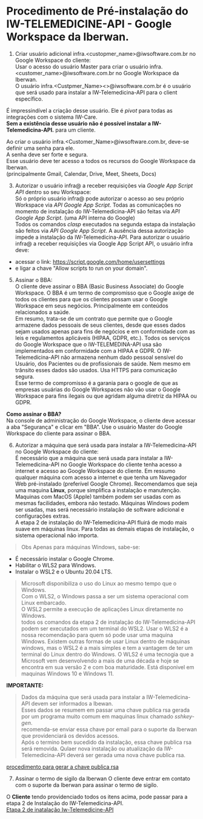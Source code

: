 # Procedimento de Pré-instalação do IW-TELEMEDICINE-API - Google Workspace da Iberwan.  

1. Criar usuário adicional infra.<custopmer_name>@iwsoftware.com.br no Google Workspace do cliente:  
Usar o acesso do usuário Master para criar o usuário infra.<customer_name>@iwsoftware.com.br no Google Workspace da Iberwan.  
O usuário infra.<Custpmer_Name><>@iwsoftware.com.br é o usuário que será usado para instalar a IW-Telemedicina-API para o client específico.  

É impressindível a criação desse usuário. Ele é *pivot* para todas as integrações com o sistema IW-Care.  
**Sem a existência desse usuário não é possível instalar a IW-Telemedicina-API.** para um cliente.  

Ao criar o usuário infra.<Customer_Name>@iwsoftware.com.br, deve-se definir uma senha para ele.  
A senha deve ser forte e segura.  
Esse usuário deve ter acesso a todos os recursos do Google Workspace da Iberwan.  
(principalmente Gmail, Calendar, Drive, Meet, Sheets, Docs)

3. Autorizar o usuário infra@<customer-domain> a receber requisições via *Google App Script API* dentro so seu Workspace:  
Só o próprio usuário infra@<customer-domain> pode autorizar o acesso ao seu próprio Workspace via *API Google App Script*. 
Todas as comunicações no momento de instalação do IW-Telemedicina-API são feitas via *API Google App Script*. (uma API interna do Google)  
Todos os comandos *clasp* executados na segunda estapa da instalação são feitos via *API Google App Script*.
A ausência dessa autorização impede a instalação da IW-Telemedicina-API.
Para autorizar o usuário infra@<customer-domain> a receber requisições via Google App Script API, o usuário infra deve:  
* acessar o link: https://script.google.com/home/usersettings 
* e ligar a chave "Allow scripts to run on your domain".

5. Assinar o BBA:  
O cliente deve assinar o BBA (Basic Business Associate) do Google Workspace.
O BBA é um termo de compromisso que o Google axige de todos os clientes para que os clientes possam usar o Google Workspace em seus negócios. Principalmente em conteúdos relacionados a saúde.  
Em resumo, trata-se de um contrato que permite que o Google armazene dados pessoais de seus clientes, desde que esses dados sejam usados apenas para fins de negócios e em conformidade com as leis e regulamentos aplicáveis (HIPAA, GDPR, etc.).
Todos os serviços do Google Workspace que o IW-TELEMEDINA-API usa são implementados em conformidade com a HIPAA e GDPR.
O IW-Telemedicina-API não armazena nenhum dado pessoal sensível do Usuário, dos Pacientes ou de profissionais de saúde. Nem mesmo em trânsito esses dados são usados. Usa HTTPS para comunicação segura.  
Esse termo de compromisso é a garania para o google de que as empresas usuárias do Google Workspaces não vão usar o Google Workspace para fins ilegais ou que agridam alguma diretriz da HIPAA ou GDPR.  

**Como assinar o BBA?**  
Na console de administração do Google Workspace, o cliente deve acessar a aba "Segurança" e clicar em "BBA".
Use o usuário Master do Google Workspace do cliente para assinar o BBA.  


6. Autorizar a máquina que será usada para instalar a IW-Telemedicina-API no Google Workspace do cliente:  
É necessário que a máquina que será usada para instalar a IW-Telemedicina-API no Google Workspace do cliente tenha acesso a internet e acesso ao Google Workspace do cliente. Em ressumo qualquer máquina com acesso a internet e que tenha um Navegador Web pré-instalado (preferível Google Chrome). Recomendamos que seja uma maquina **Linux**, porque simplifica a instalação e manutenção. Maquinas com MacOS (Apple) também podem ser usadas com as mesmas facilidades, embora não testado. Máquinas Windows podem ser usadas, mas será necessário instalação de software adicional e configurações extras.  
A etapa 2 de instalação do IW-Telemedicina-API fluirá de modo mais suave em máquinas linux. Para todas as demais etapas de instalação, o sistema operacional não importa. 

>Obs Apenas para máquinas Windows, sabe-se:  
* É necessário instalar o Google Chrome.
* Habilitar o WLS2 para Windows.  
* Instalar o WSL2 e o Ubuntu 20.04 LTS.  

>Microsoft disponibiliza o uso do Linux ao mesmo tempo que o Windows.  
Com o WLS2, o Windows passa a ser um sistema operacional com Linux embarcado.  
O WSL2 permite a execução de aplicações Linux diretamente no Windows.  
todos os comandos da etapa 2 de instalação do IW-Telemedicina-API podem ser executados em um terminal do WSL2.
Usar o WLS2 é a nossa recomendação para quem só pode usar uma maquina Windows.
Existem outras formas de usar Linux dentro de máquinas windows, mas o WSL2 é a mais simples e tem a vantagem de ter um terminal do Linux dentro do Windows. O WLS2 é uma tecnogia que a Microsoft vem desenvolvendo a mais de uma década e hoje se encontra em sua versão 2 e com  boa maturidade. Está disponivel em maquinas Windows 10 e Windows 11.   



**IMPORTANTE:**  
> Dados da máquina que será usada para instalar a IW-Telemedicina-API devem ser informados a Ibewan.  
Esses dados se resumem em passar uma chave publica rsa gerada por um programa muito comum em maquinas linux chamado *sshkey-gen*.  
recomenda-se enviar essa chave por email para o suporte da Iberwan que providenciará os devidos acessos.  
Após o termino bem sucedido da instalação, essa chave publica rsa será removida. Qulaer nova instalação ou atualização da IW-Telemedicina-API deverá ser gerada uma nova chave publica rsa.  

[procedimento para gerar a chave publica rsa](https://www.digitalocean.com/community/tutorials/how-to-set-up-ssh-keys-on-ubuntu-20-04)


7. Assinar o termo de sigilo da Iberwan
O cliente deve entrar em contato com o suporte da Iberwan para assinar o termo de sigilo.



O **Cliente** tendo providenciado todos os itens acima, pode passar para a etapa 2 de Instalação do IW-Telemedicina-API.  
[Etapa 2 de inatalação Iw-Telemedicine-API](installing-iw-telemedicine-in-clients-clasp-cli-lang-pt.md)

